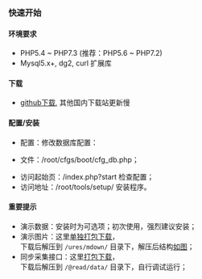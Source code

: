 ﻿

### 快速开始


#### 环境要求

* PHP5.4 ~ PHP7.3 (推荐：PHP5.6 ~ PHP7.2)
* Mysql5.x+, dg2, curl 扩展库

#### 下载

* [github下载](https://github.com/peacexie/ourhouse), 其他国内下载站更新慢

#### 配置/安装

* 配置：修改数据库配置：
 - 文件：/root/cfgs/boot/cfg_db.php；
* 访问起始页：/index.php?start 检查配置；
* 访问地址：/root/tools/setup/ 安装程序。

#### 重要提示

* 演示数据：安装时为可选项；初次使用，强烈建议安装；
* 演示图片：这里[单独打包下载](https://github.com/peacexie/ourhouse/blob/patches/ures-mdown.rar)，  
  下载后解压到 `/ures/mdown/` 目录下，解压后结构[如图](http://txjia.com/peace/ourhouse/ures-mdown.png)；
* 同步采集接口：这里[打包下载](https://github.com/peacexie/ourhouse/blob/patches/%40read-data.rar)，  
  下载后解压到 `/@read/data/` 目录下，自行调试运行；
